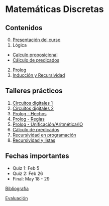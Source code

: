 # Matemáticas Discretas

## Contenidos  

0. [Presentación del curso](0-presentacion/index.html)  
1. Lógica  
  - [Calculo proposicional](1.1-proposiciones/index.html)  
  - [Cálculo de predicados](1.2-predicados/index.html)  
2. [Prolog](3-Prolog/index.html)
3. [Inducción y Recursividad](2-induccionRecursividad/index.html)

<!--  
4. [Aplicaciones a la programación](4-AplicacionesProgramacion/index.html)
-->


## Talleres prácticos  

1. [Circuitos digitales 1](practicas/Taller1-Logisim-202010.pdf)  
2. [Circuitos digitales 2](practicas/Taller2-Logisim-202010.pdf)  
3. [Prolog - Hechos](practicas/Taller3-Prolog-202010.pdf)  
4. [Prolog - Reglas](practicas/Taller4-Prolog-202010.pdf)  
5. [Prolog - Unificación/Aritmética/IO](practicas/Taller5-Prolog-202010.pdf)  
6. [Cálculo de predicados](practicas/Taller6-CalculoDePredicados-202010.pdf)  
7. [Recursividad en programación](practicas/Taller7-Prolog-202010.pdf)  
8. [Recursividad y listas](practicas/Taller8-Prolog-202010.pdf)  

<!--
6. [Prolog 4 - Aritmética/IO](practicas/Taller6-Prolog-201920.pdf)  
7. [Prolog 5 - Recursividad/Iteración](practicas/Taller7-Prolog-201920.pdf)  
-->

## Fechas importantes

- Quiz 1: Feb 5
- Quiz 2: Feb 26
- Final: May 18 - 29  


[Bibliografía](bibliografia.html)


[Evaluación](evaluacion.html)
